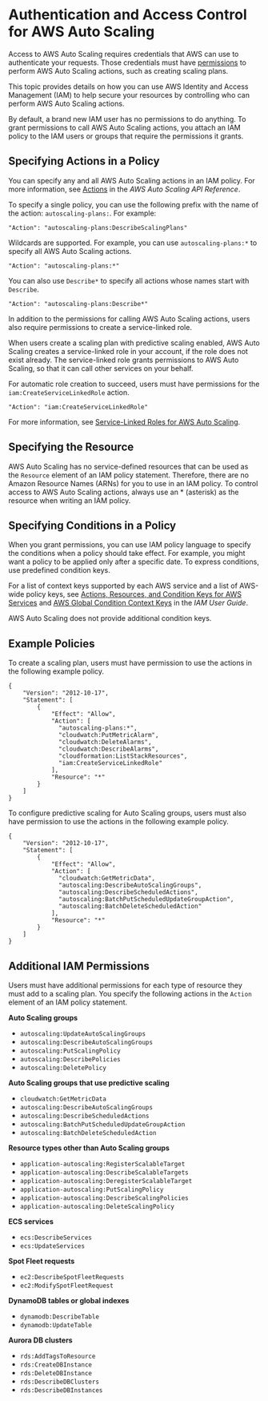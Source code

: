 # Authentication and Access Control for AWS Auto Scaling<a name="auth-and-access-control"></a>

Access to AWS Auto Scaling requires credentials that AWS can use to authenticate your requests\. Those credentials must have [permissions](https://docs.aws.amazon.com/IAM/latest/UserGuide/access.html) to perform AWS Auto Scaling actions, such as creating scaling plans\.

This topic provides details on how you can use AWS Identity and Access Management \(IAM\) to help secure your resources by controlling who can perform AWS Auto Scaling actions\. 

By default, a brand new IAM user has no permissions to do anything\. To grant permissions to call AWS Auto Scaling actions, you attach an IAM policy to the IAM users or groups that require the permissions it grants\. 

## Specifying Actions in a Policy<a name="aws-auto-scaling-actions"></a>

You can specify any and all AWS Auto Scaling actions in an IAM policy\. For more information, see [Actions](https://docs.aws.amazon.com/autoscaling/plans/APIReference/API_Operations.html) in the *AWS Auto Scaling API Reference*\.

To specify a single policy, you can use the following prefix with the name of the action: `autoscaling-plans:`\. For example:

```
"Action": "autoscaling-plans:DescribeScalingPlans"
```

Wildcards are supported\. For example, you can use `autoscaling-plans:*` to specify all AWS Auto Scaling actions\.

```
"Action": "autoscaling-plans:*"
```

You can also use `Describe*` to specify all actions whose names start with `Describe`\.

```
"Action": "autoscaling-plans:Describe*"
```

In addition to the permissions for calling AWS Auto Scaling actions, users also require permissions to create a service\-linked role\.

When users create a scaling plan with predictive scaling enabled, AWS Auto Scaling creates a service\-linked role in your account, if the role does not exist already\. The service\-linked role grants permissions to AWS Auto Scaling, so that it can call other services on your behalf\. 

For automatic role creation to succeed, users must have permissions for the `iam:CreateServiceLinkedRole` action\. 

```
"Action": "iam:CreateServiceLinkedRole"
```

For more information, see [Service\-Linked Roles for AWS Auto Scaling](aws-auto-scaling-service-linked-roles.md)\.

## Specifying the Resource<a name="aws-auto-scaling-resources"></a>

AWS Auto Scaling has no service\-defined resources that can be used as the `Resource` element of an IAM policy statement\. Therefore, there are no Amazon Resource Names \(ARNs\) for you to use in an IAM policy\. To control access to AWS Auto Scaling actions, always use an \* \(asterisk\) as the resource when writing an IAM policy\. 

## Specifying Conditions in a Policy<a name="aws-autoscaling-keys"></a>

When you grant permissions, you can use IAM policy language to specify the conditions when a policy should take effect\. For example, you might want a policy to be applied only after a specific date\. To express conditions, use predefined condition keys\. 

For a list of context keys supported by each AWS service and a list of AWS\-wide policy keys, see [Actions, Resources, and Condition Keys for AWS Services](https://docs.aws.amazon.com/IAM/latest/UserGuide/reference_policies_actions-resources-contextkeys.html) and [AWS Global Condition Context Keys](https://docs.aws.amazon.com/IAM/latest/UserGuide/reference_policies_condition-keys.html) in the *IAM User Guide*\.

AWS Auto Scaling does not provide additional condition keys\.

## Example Policies<a name="aws-auto-scaling-example-policies"></a>

To create a scaling plan, users must have permission to use the actions in the following example policy\.

```
{
    "Version": "2012-10-17",
    "Statement": [
        {
            "Effect": "Allow",
            "Action": [
              "autoscaling-plans:*",
              "cloudwatch:PutMetricAlarm",
              "cloudwatch:DeleteAlarms",
              "cloudwatch:DescribeAlarms",
              "cloudformation:ListStackResources",
              "iam:CreateServiceLinkedRole"
            ],
            "Resource": "*"
        }
    ]
}
```

To configure predictive scaling for Auto Scaling groups, users must also have permission to use the actions in the following example policy\.

```
{
    "Version": "2012-10-17",
    "Statement": [
        {
            "Effect": "Allow",
            "Action": [
              "cloudwatch:GetMetricData",
              "autoscaling:DescribeAutoScalingGroups",
              "autoscaling:DescribeScheduledActions",
              "autoscaling:BatchPutScheduledUpdateGroupAction",
              "autoscaling:BatchDeleteScheduledAction"
            ],
            "Resource": "*"
        }
    ]
}
```

## Additional IAM Permissions<a name="aws-auto-scaling-additional-permissions"></a>

Users must have additional permissions for each type of resource they must add to a scaling plan\. You specify the following actions in the `Action` element of an IAM policy statement\. 

**Auto Scaling groups**
+ `autoscaling:UpdateAutoScalingGroups`
+ `autoscaling:DescribeAutoScalingGroups`
+ `autoscaling:PutScalingPolicy`
+ `autoscaling:DescribePolicies`
+ `autoscaling:DeletePolicy`

**Auto Scaling groups that use predictive scaling**
+ `cloudwatch:GetMetricData`
+ `autoscaling:DescribeAutoScalingGroups`
+ `autoscaling:DescribeScheduledActions`
+ `autoscaling:BatchPutScheduledUpdateGroupAction`
+ `autoscaling:BatchDeleteScheduledAction`

**Resource types other than Auto Scaling groups**
+ `application-autoscaling:RegisterScalableTarget`
+ `application-autoscaling:DescribeScalableTargets`
+ `application-autoscaling:DeregisterScalableTarget`
+ `application-autoscaling:PutScalingPolicy`
+ `application-autoscaling:DescribeScalingPolicies`
+ `application-autoscaling:DeleteScalingPolicy`

**ECS services**
+ `ecs:DescribeServices`
+ `ecs:UpdateServices`

**Spot Fleet requests**
+ `ec2:DescribeSpotFleetRequests`
+ `ec2:ModifySpotFleetRequest`

**DynamoDB tables or global indexes**
+ `dynamodb:DescribeTable`
+ `dynamodb:UpdateTable`

**Aurora DB clusters**
+ `rds:AddTagsToResource`
+ `rds:CreateDBInstance`
+ `rds:DeleteDBInstance`
+ `rds:DescribeDBClusters`
+ `rds:DescribeDBInstances`